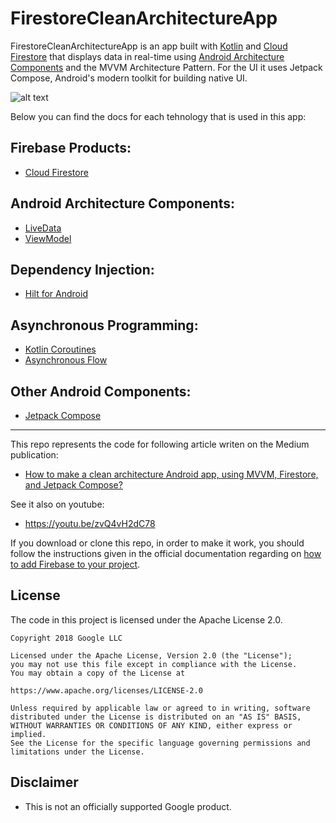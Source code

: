# FirestoreCleanArchitectureApp
FirestoreCleanArchitectureApp is an app built with [Kotlin][1] and [Cloud Firestore][2] that displays data in real-time using [Android Architecture Components][3] and the MVVM Architecture Pattern. For the UI it uses Jetpack Compose, Android's modern toolkit for building native UI.

![alt text](https://miro.medium.com/max/352/1*HaVOC4vTFXgqTdoGS5yLwQ.png)

Below you can find the docs for each tehnology that is used in this app:

## Firebase Products:
* [Cloud Firestore][2]

## Android Architecture Components:
* [LiveData][4]
* [ViewModel][5]

## Dependency Injection:
* [Hilt for Android][6]

## Asynchronous Programming:
* [Kotlin Coroutines][7]
* [Asynchronous Flow][8]

## Other Android Components:
* [Jetpack Compose][9]

---

This repo represents the code for following article writen on the Medium publication:

* [How to make a clean architecture Android app, using MVVM, Firestore, and Jetpack Compose?][10]

See it also on youtube:

* https://youtu.be/zvQ4vH2dC78

If you download or clone this repo, in order to make it work, you should follow the instructions given in the official documentation regarding on [how to add Firebase to your project][11].

**License**
---
The code in this project is licensed under the Apache License 2.0.

    Copyright 2018 Google LLC

    Licensed under the Apache License, Version 2.0 (the "License");
    you may not use this file except in compliance with the License.
    You may obtain a copy of the License at

    https://www.apache.org/licenses/LICENSE-2.0

    Unless required by applicable law or agreed to in writing, software
    distributed under the License is distributed on an "AS IS" BASIS,
    WITHOUT WARRANTIES OR CONDITIONS OF ANY KIND, either express or implied.
    See the License for the specific language governing permissions and
    limitations under the License.

**Disclaimer**
---
* This is not an officially supported Google product.

[1]: https://kotlinlang.org/
[2]: https://firebase.google.com/docs/firestore
[3]: https://developer.android.com/topic/libraries/architecture
[4]: https://developer.android.com/topic/libraries/architecture/livedata
[5]: https://developer.android.com/topic/libraries/architecture/viewmodel
[6]: https://developer.android.com/training/dependency-injection/hilt-android
[7]: https://kotlinlang.org/docs/coroutines-overview.html
[8]: https://kotlinlang.org/docs/flow.html
[9]: https://developer.android.com/jetpack/compose
[10]: https://medium.com/firebase-tips-tricks/how-to-make-a-clean-architecture-android-app-using-mvvm-firestore-and-jetpack-compose-abdb5e02a2d8
[11]: https://firebase.google.com/docs/android/setup
